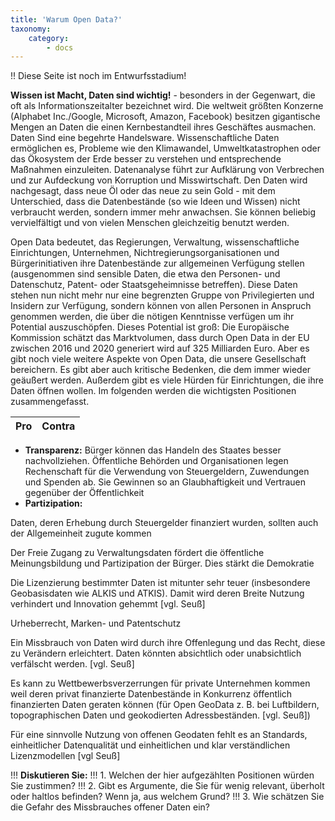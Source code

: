 ```yaml
---
title: 'Warum Open Data?'
taxonomy:
    category:
        - docs
---
```


!! Diese Seite ist noch im Entwurfsstadium!

**Wissen ist Macht, Daten sind wichtig!** - besonders in der Gegenwart, die oft als Informationszeitalter bezeichnet wird. Die weltweit größten Konzerne (Alphabet Inc./Google, Microsoft, Amazon, Facebook) besitzen gigantische Mengen an Daten die einen Kernbestandteil ihres Geschäftes ausmachen. Daten Sind eine begehrte Handelsware. Wissenschaftliche Daten ermöglichen es, Probleme wie den Klimawandel, Umweltkatastrophen oder das Ökosystem der Erde besser zu verstehen und entsprechende Maßnahmen einzuleiten. Datenanalyse führt zur Aufklärung von Verbrechen und zur Aufdeckung von Korruption und Misswirtschaft. Den Daten wird nachgesagt, dass neue Öl oder das neue zu sein Gold - mit dem Unterschied, dass die Datenbestände (so wie Ideen und Wissen) nicht verbraucht werden, sondern immer mehr anwachsen. Sie können beliebig vervielfältigt und von vielen Menschen gleichzeitig benutzt werden.

Open Data bedeutet, das Regierungen, Verwaltung, wissenschaftliche Einrichtungen, Unternehmen, Nichtregierungsorganisationen und Bürgerinitiativen ihre Datenbestände zur allgemeinen Verfügung stellen (ausgenommen sind sensible Daten, die etwa den Personen- und Datenschutz, Patent- oder Staatsgeheimnisse betreffen). Diese Daten stehen nun nicht mehr nur eine begrenzten Gruppe von Privilegierten und Insidern zur Verfügung, sondern können von allen Personen in Anspruch genommen werden, die über die nötigen Kenntnisse verfügen um ihr Potential auszuschöpfen. Dieses Potential ist groß: Die Europäische Kommission schätzt das Marktvolumen, dass durch Open Data in der EU zwischen 2016 und 2020 generiert wird auf 325 Milliarden Euro. Aber es gibt noch viele weitere Aspekte von Open Data, die unsere Gesellschaft bereichern. Es gibt aber auch kritische Bedenken, die dem immer wieder geäußert werden. Außerdem gibt es viele Hürden für Einrichtungen, die ihre Daten öffnen wollen. Im folgenden werden die wichtigsten Positionen zusammengefasst.

|  Pro | Contra  |
|:------:|:-----------:|


- **Transparenz:** Bürger können das Handeln des Staates besser nachvollziehen. Öffentliche Behörden und Organisationen legen Rechenschaft für die Verwendung von Steuergeldern, Zuwendungen und Spenden ab. Sie Gewinnen so an Glaubhaftigkeit und Vertrauen gegenüber der Öffentlichkeit
- **Partizipation:** 


Daten, deren Erhebung durch Steuergelder finanziert wurden, sollten auch der Allgemeinheit zugute kommen 

Der Freie Zugang zu Verwaltungsdaten fördert die öffentliche Meinungsbildung und Partizipation der Bürger. Dies stärkt die Demokratie

Die Lizenzierung bestimmter Daten ist mitunter sehr teuer (insbesondere Geobasisdaten wie ALKIS und ATKIS). Damit wird deren Breite Nutzung verhindert und Innovation gehemmt [vgl. Seuß] 


Urheberrecht, Marken- und Patentschutz

Ein Missbrauch von Daten wird durch ihre Offenlegung und das Recht, diese zu Verändern erleichtert. Daten könnten absichtlich oder unabsichtlich verfälscht werden. [vgl. Seuß]


Es kann zu Wettbewerbsverzerrungen für private Unternehmen kommen weil deren privat finanzierte Datenbestände in Konkurrenz öffentlich finanzierten Daten geraten können (für Open GeoData z. B. bei Luftbildern, topographischen Daten und geokodierten Adressbeständen. [vgl. Seuß])

Für eine sinnvolle Nutzung von offenen Geodaten fehlt es an Standards, einheitlicher Datenqualität und einheitlichen und klar verständlichen Lizenzmodellen [vgl Seuß]


!!! **Diskutieren Sie:**
!!! 1. Welchen der hier aufgezählten Positionen würden Sie zustimmen? 
!!! 2. Gibt es Argumente, die Sie für wenig relevant, überholt oder haltlos befinden? Wenn ja, aus welchem Grund?
!!! 3. Wie schätzen Sie die Gefahr des Missbrauches offener Daten ein?

